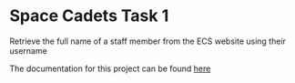 # Space Cadets Task 1
Retrieve the full name of a staff member from the ECS website using their username

The documentation for this project can be found [here](javadoc/index.html)